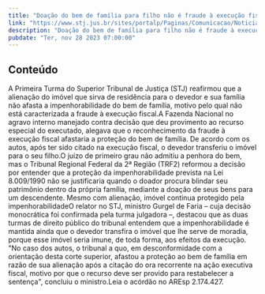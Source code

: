 ```yaml
---
title: "Doação do bem de família para filho não é fraude à execução fiscal"
link: "https://www.stj.jus.br/sites/portalp/Paginas/Comunicacao/Noticias/2023/28112023-Doacao-do-bem-de-familia-para-filho-nao-e-fraude-a-execucao-fiscal.aspx"
description: "Doação do bem de família para filho não é fraude à execução fiscal"
pubdate: "Ter, nov 28 2023 07:00:00"
---
```


## Conteúdo

​A Primeira Turma do Superior Tribunal de Justiça (STJ) reafirmou que a alienação do imóvel que sirva de residência para o devedor e sua família não afasta a impenhorabilidade do bem de família, motivo pelo qual não está caracterizada a fraude à execução fiscal.A Fazenda Nacional no agravo interno manejado contra decisão que deu provimento ao recurso especial do executado, alegava que o reconhecimento da fraude à execução fiscal afastaria a proteção do bem de família. De acordo com os autos, após ter sido citado na execução fiscal, o devedor transferiu o imóvel para o seu filho.O juízo de primeiro grau não admitiu a penhora do bem, mas o Tribunal Regional Federal da 2ª Região (TRF2) reformou a decisão por entender que a proteção da impenhorabilidade prevista na Lei 8.009/1990 não se justificaria quando o doador procura blindar seu patrimônio dentro da própria família, mediante a doação de seus bens para um descendente. Mesmo com alienação, imóvel continua protegido pela impenhorabilidadeO relator no STJ, ministro Gurgel de Faria – cuja decisão monocrática foi confirmada pela turma julgadora –, destacou que as duas turmas de direito público do tribunal entendem que a impenhorabilidade é mantida ainda que o devedor transfira o imóvel que lhe serve de moradia, porque esse imóvel seria imune, de toda forma, aos efeitos da execução.  "No caso dos autos, o tribunal a quo, em desconformidade com a orientação desta corte superior, afastou a proteção ao bem de família em razão de sua alienação após a citação do ora recorrente na ação executiva fiscal, motivo por que o recurso deve ser provido para restabelecer a sentença", concluiu o ministro.Leia o acórdão no AREsp 2.174.427.
